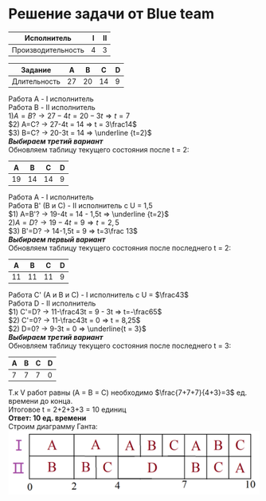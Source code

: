 ﻿

# Решение задачи от Blue team

| Исполнитель        | Ⅰ  | Ⅱ  |
|--------------------|----|----|
| Производительность | 4  | 3  |

| Задание    | A  | B  | C  | D  |  
|------------|----|----|----|----|
|Длительность| 27 | 20 | 14 | 9  |

Работа A -  Ⅰ исполнитель   
Работа B - Ⅱ исполнитель    
$1) A=B? → 27-4t = 20 - 3t ⇒ t = 7$     
$2) A=C? → 27-4t = 14 ⇒ t = 3\frac14$       
$3) B=C? → 20-3t = 14 ⇒ \underline {t=2}$   
***Выбираем третий вариант***   
Обновляем таблицу текущего состояния после t = 2: 

| A  | B  | C  | D  |
|----|----|----|----|
| 19 | 14 | 14 | 9  | 

Работа A -  Ⅰ исполнитель       
Работа B' (B и C) - Ⅱ исполнитель с U = 1,5     
$1) A=B'? → 19-4t = 14 - 1,5t ⇒ \underline {t=2}$       
$2) A=D? → 19-4t = 9 ⇒ t = 2,5$     
$3) B'=D? → 14-1,5t = 9 ⇒ t=3\frac 13$      
***Выбираем первый вариант***       
Обновляем таблицу текущего состояния после последнего t = 2:        

| A  | B  | C  | D  |
|----|----|----|----|
| 11 | 11 | 11 | 9  |

Работа C' (A и B и C) -  Ⅰ исполнитель с U = $\frac43$      
Работа D - Ⅱ исполнитель       
$1) C'=D? → 11-\frac43t = 9 - 3t ⇒ t=-\frac65$      
$2) C'=0? → 11-\frac43t = 0 ⇒ t = 8,25$     
$2) D=0? → 9-3t = 0 ⇒ \underline{t = 3}$        
***Выбираем третий вариант***       
Обновляем таблицу текущего состояния после последнего t = 3:        

| A  | B  | C  | D  |
|----|----|----|----|
|  7 |  7 |  7 |  0 |

Т.к V работ равны (A = B = C) необходимо $\frac{7+7+7}{4+3}=3$ ед. времени до конца.        
Итоговое t = 2+2+3+3 = 10 единиц        
**Ответ: 10 ед. времени**       
Строим диаграмму Ганта:
![](images/blue_team.png)
